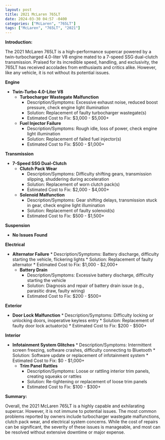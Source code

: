 ```yaml
---
layout: post
title: 2021 McLaren 765LT
date: 2024-03-30 04:57 -0400
categories: ["McLaren", "765LT"]
tags: ["McLaren", "765LT", "2021"]
---
```

**Introduction:**

The 2021 McLaren 765LT is a high-performance supercar powered by a twin-turbocharged 4.0-liter V8 engine mated to a 7-speed SSG dual-clutch transmission. Praised for its incredible speed, handling, and exclusivity, the 765LT has received accolades from enthusiasts and critics alike. However, like any vehicle, it is not without its potential issues.

**Engine**

* **Twin-Turbo 4.0-Liter V8**
    * **Turbocharger Wastegate Malfunction**
        * Description/Symptoms: Excessive exhaust noise, reduced boost pressure, check engine light illumination
        * Solution: Replacement of faulty turbocharger wastegate(s)
        * Estimated Cost to Fix: $3,000 - $5,000+
    * **Fuel Injector Failure**
        * Description/Symptoms: Rough idle, loss of power, check engine light illumination
        * Solution: Replacement of failed fuel injector(s)
        * Estimated Cost to Fix: $500 - $1,000+

**Transmission**

* **7-Speed SSG Dual-Clutch**
    * **Clutch Pack Wear**
        * Description/Symptoms: Difficulty shifting gears, transmission slipping, shuddering during acceleration
        * Solution: Replacement of worn clutch pack(s)
        * Estimated Cost to Fix: $2,000 - $4,000+
    * **Solenoid Malfunction**
        * Description/Symptoms: Gear shifting delays, transmission stuck in gear, check engine light illumination
        * Solution: Replacement of faulty solenoid(s)
        * Estimated Cost to Fix: $500 - $1,500+

**Suspension**

* **No Issues Found**

**Electrical**

* **Alternator Failure**
        * Description/Symptoms: Battery discharge, difficulty starting the vehicle, flickering lights
        * Solution: Replacement of faulty alternator
        * Estimated Cost to Fix: $1,000 - $2,000+
    * **Battery Drain**
        * Description/Symptoms: Excessive battery discharge, difficulty starting the vehicle
        * Solution: Diagnosis and repair of battery drain issue (e.g., parasitic draw, faulty wiring)
        * Estimated Cost to Fix: $200 - $500+

**Exterior**

* **Door Lock Malfunction**
        * Description/Symptoms: Difficulty locking or unlocking doors, inoperative keyless entry
        * Solution: Replacement of faulty door lock actuator(s)
        * Estimated Cost to Fix: $200 - $500+

**Interior**

* **Infotainment System Glitches**
        * Description/Symptoms: Intermittent screen freezing, software crashes, difficulty connecting to Bluetooth
        * Solution: Software update or replacement of infotainment system
        * Estimated Cost to Fix: $0 - $1,000+
    * **Trim Panel Rattles**
        * Description/Symptoms: Loose or rattling interior trim panels, creating squeaks or rattles
        * Solution: Re-tightening or replacement of loose trim panels
        * Estimated Cost to Fix: $100 - $300+

**Summary:**

Overall, the 2021 McLaren 765LT is a highly capable and exhilarating supercar. However, it is not immune to potential issues. The most common problems reported by owners include turbocharger wastegate malfunctions, clutch pack wear, and electrical system concerns. While the cost of repairs can be significant, the severity of these issues is manageable, and most can be resolved without extensive downtime or major expense.
